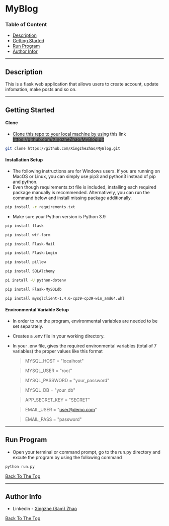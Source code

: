 # MyBlog

### Table of Content

- [Description](#description)
- [Getting Started](#getting-started)
- [Run Program](#run-program)
- [Author Infor](#author-info)

---

## Description

This is a flask web application that allows users to create account, update infomation, make posts and so on.

---

## Getting Started

#### Clone

- Clone this repo to your local machine by using this link <span style="background-color:grey">https://github.com/XingzheZhao/MyBlog.git</span>

```bash
git clone https://github.com/XingzheZhao/MyBlog.git
```

#### Installation Setup

- The following instructions are for Windows users. If you are running on MacOS or Linux, you can simply use pip3 and python3 instead of pip and python.
- Even though requirements.txt file is included, installing each required package manually is recommended. Alternatively, you can run the command below and install missing package additionally.

```bash
pip install -r requirements.txt
```

- Make sure your Python version is Python 3.9

```bash
pip install flask
```

```bash
pip install wtf-form
```

```bash
pip install Flask-Mail
```

```bash
pip install Flask-Login
```

```bash
pip install pillow
```

```bash
pip install SQLAlchemy
```

```bash
pi install -U python-dotenv
```

```bash
pip install Flask-MySQLdb
```

```bash
pip install mysqlclient-1.4.6-cp39-cp39-win_amd64.whl
```

#### Environmental Variable Setup

- In order to run the program, environmental variables are needed to be set separately.
- Creates a .env file in your working directory.
- In your .env file, gives the required environmental variables (total of 7 variables) the proper values like this format

  > MYSQL_HOST = "localhost"

  > MYSQL_USER = "root"

  > MYSQL_PASSWORD = "your_password"

  > MYSQL_DB = "your_db"

  > APP_SECRET_KEY = "SECRET"

  > EMAIL_USER = "user@demo.com"

  > EMAIL_PASS = "password"

---

## Run Program

- Open your terminal or command prompt, go to the run.py directory and excute the program by using the following command

```bash
python run.py
```

[Back To The Top](#myblog)

---

## Author Info

- Linkedin - [Xingzhe (Sam) Zhao](www.linkedin.com/in/sam-xingzhe-zhao-ab61a1112)

[Back To The Top](#myblog)
